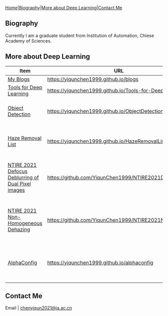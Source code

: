 

[Home](https://YiqunChen1999.github.io)|[Biography](#Biography)|[More about Deep Learning](#more-about-deep-learning)|[Contact Me](#contact-me)


## Biography

Currently I am a graduate student from Institution of Automation, Chiese Academy of Sciences.

## More about Deep Learning

| Item | URL | Descriptions |
| ---- | --- | ------------ |
| [My Blogs](https://yiqunchen1999.github.io/blogs) | https://yiqunchen1999.github.io/blogs | None |
| [Tools for Deep Learning](https://yiqunchen1999.github.io/Tools-for-Deep-Learning) | https://yiqunchen1999.github.io/Tools-for-Deep-Learning | None |
| [Object Detection](https://yiqunchen1999.github.io/ObjectDetection/) | https://yiqunchen1999.github.io/ObjectDetection/ | A collection of papers, codes, blogs, etc. |
| [Haze Removal List](https://yiqunchen1999.github.io/HazeRemovalList) | https://yiqunchen1999.github.io/HazeRemovalList | A list containing recent papers (with code) and datasets |
| [NTIRE 2021 Defocus Deblurring of Dual Pixel images](https://github.com/YiqunChen1999/NTIRE2021DDDP) | https://github.com/YiqunChen1999/NTIRE2021DDDP | A solution of Defocus Deblurring Track of NTIRE 2021 Competition |
| [NTIRE 2021 Non-Homogeneous Dehazing](https://github.com/YiqunChen1999/NTIRE2021NHDehazing) | https://github.com/YiqunChen1999/NTIRE2021NHDehazing | A solution of Non-Homogeneous Dehazing Track of NTIRE 2021 Competition |
| [AlphaConfig](https://yiqunchen1999.github.io/alphaconfig) | https://yiqunchen1999.github.io/alphaconfig | An easy to use and easy to read dict (for configuration of any project) |


## Contact Me

Email | <chenyiqun2021@ia.ac.cn>




